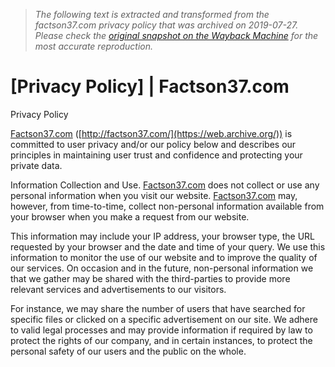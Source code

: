 > *The following text is extracted and transformed from the factson37.com privacy policy that was archived on 2019-07-27. Please check the [original snapshot on the Wayback Machine](https://web.archive.org/web/20190727034915id_/http%3A//factson37.com/privacy) for the most accurate reproduction.*

# [Privacy Policy] | Factson37.com

Privacy Policy

[Factson37.com](https://web.archive.org/) ([http://factson37.com/](https://web.archive.org/)) is committed to user privacy and/or our policy below and describes our principles in maintaining user trust and confidence and protecting your private data.

Information Collection and Use. [Factson37.com](https://web.archive.org/) does not collect or use any personal information when you visit our website. [Factson37.com](https://web.archive.org/) may, however, from time-to-time, collect non-personal information available from your browser when you make a request from our website.

This information may include your IP address, your browser type, the URL requested by your browser and the date and time of your query. We use this information to monitor the use of our website and to improve the quality of our services. On occasion and in the future, non-personal information we that we gather may be shared with the third-parties to provide more relevant services and advertisements to our visitors.

For instance, we may share the number of users that have searched for specific files or clicked on a specific advertisement on our site. We adhere to valid legal processes and may provide information if required by law to protect the rights of our company, and in certain instances, to protect the personal safety of our users and the public on the whole.
